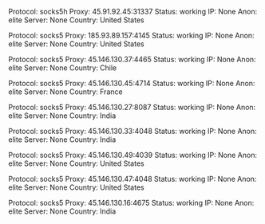Protocol: socks5h
Proxy: 45.91.92.45:31337
Status: working
IP: None
Anon: elite
Server: None
Country: United States

Protocol: socks5
Proxy: 185.93.89.157:4145
Status: working
IP: None
Anon: elite
Server: None
Country: United States

Protocol: socks5
Proxy: 45.146.130.37:4465
Status: working
IP: None
Anon: elite
Server: None
Country: Chile

Protocol: socks5
Proxy: 45.146.130.45:4714
Status: working
IP: None
Anon: elite
Server: None
Country: France

Protocol: socks5
Proxy: 45.146.130.27:8087
Status: working
IP: None
Anon: elite
Server: None
Country: India

Protocol: socks5
Proxy: 45.146.130.33:4048
Status: working
IP: None
Anon: elite
Server: None
Country: India

Protocol: socks5
Proxy: 45.146.130.49:4039
Status: working
IP: None
Anon: elite
Server: None
Country: United States

Protocol: socks5
Proxy: 45.146.130.47:4048
Status: working
IP: None
Anon: elite
Server: None
Country: United States

Protocol: socks5
Proxy: 45.146.130.16:4675
Status: working
IP: None
Anon: elite
Server: None
Country: India

